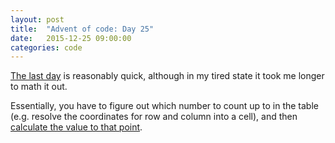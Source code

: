 ```yaml
---
layout: post
title:  "Advent of code: Day 25"
date:   2015-12-25 09:00:00
categories: code 
---
```


[The last day][day] is reasonably quick, although in my tired state it took me longer to math it out.

Essentially, you have to figure out which number to count up to in the table (e.g. resolve the coordinates for row and column into a cell), and then [calculate the value to that point][code].


[day]: http://adventofcode.com/day/25
[code]: https://github.com/bildzeitung/adventofcode/tree/master/25
